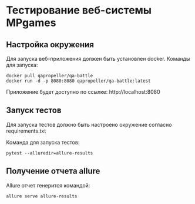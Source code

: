 # Тестирование веб-системы MPgames

## Настройка окружения
Для запуска веб-приложения должен быть установлен docker.
Команды для запуска:

    docker pull qapropeller/qa-battle
    docker run -d -p 8080:8080 qapropeller/qa-battle:latest

Приложение будет доступно по ссылке: http://localhost:8080

## Запуск тестов
Для запуска тестов должно быть настроено окружение согласно requirements.txt

Команда для запуска тестов:

    pytest --alluredir=allure-results


## Получение отчета allure

Allure отчет генерится командой:

    allure serve allure-results
